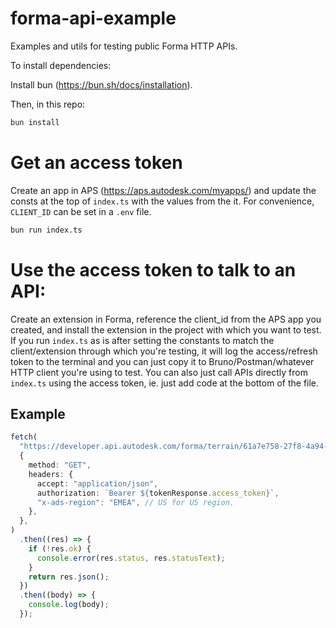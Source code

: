 # forma-api-example

Examples and utils for testing public Forma HTTP APIs.

To install dependencies:

Install bun (<https://bun.sh/docs/installation>).

Then, in this repo:

```bash
bun install
```

# Get an access token

Create an app in APS (<https://aps.autodesk.com/myapps/>) and update the consts at the top of `index.ts` with the values from the it.
For convenience, `CLIENT_ID` can be set in a `.env` file. 

```bash
bun run index.ts
```

# Use the access token to talk to an API:

Create an extension in Forma, reference the client_id from the APS app you created, and install the extension in the project with which you want to test.
If you run `index.ts` as is after setting the constants to match the client/extension through which you're testing, it will log the access/refresh token to the terminal and you can just copy it to Bruno/Postman/whatever HTTP client you're using to test.
You can also just call APIs directly from `index.ts` using the access token, ie. just add code at the bottom of the file.

## Example

```ts
fetch(
  "https://developer.api.autodesk.com/forma/terrain/61a7e758-27f8-4a94-bdfa-ad308e5428b8/revisions/1706175717609?authcontext=pro_0fovoakrca",
  {
    method: "GET",
    headers: {
      accept: "application/json",
      authorization: `Bearer ${tokenResponse.access_token}`,
      "x-ads-region": "EMEA", // US for US region.
    },
  },
)
  .then((res) => {
    if (!res.ok) {
      console.error(res.status, res.statusText);
    }
    return res.json();
  })
  .then((body) => {
    console.log(body);
  });
```
